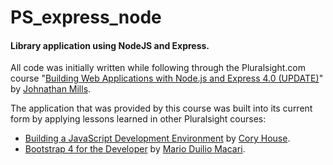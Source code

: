 # PS_express_node
#### Library application using NodeJS and Express.

All code was initially written while following through the Pluralsight.com course "[Building Web Applications with Node.js and Express 4.0 (UPDATE)](https://app.pluralsight.com/profile/author/jonathan-mills)" by [Johnathan Mills](https://www.linkedin.com/in/jonathanfmills). 

The application that was provided by this course was built into its current form by applying lessons learned in other Pluralsight courses:

* [Building a JavaScript Development Environment](https://app.pluralsight.com/library/courses/javascript-development-environment/table-of-contents) by [Cory House](https://www.linkedin.com/in/coryhouse/).
* [Bootstrap 4 for the Developer](https://app.pluralsight.com/library/courses/bootstrap-4-developer/table-of-contents) by [Mario Duilio Macari](https://www.linkedin.com/in/mariomacari/).